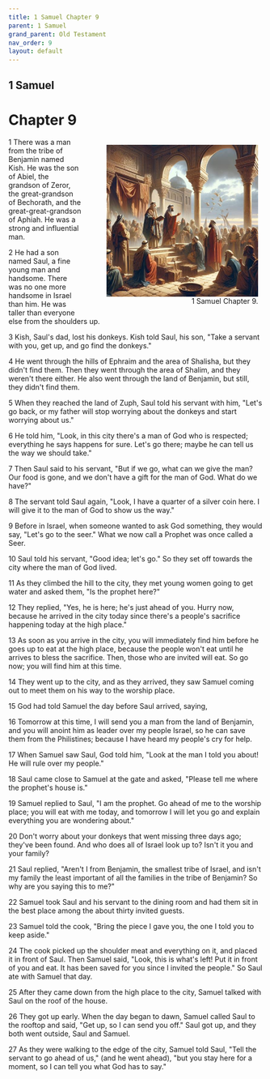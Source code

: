```yaml
---
title: 1 Samuel Chapter 9
parent: 1 Samuel
grand_parent: Old Testament
nav_order: 9
layout: default
---
```


## 1 Samuel

# Chapter 9

<figure style="float: right; margin-right: 10px;">
    <img src="/assets/Image/1 Samuel/500/9.jpg" alt="1 Samuel Chapter 9" style="width: 300px; height: 300px; float: right;padding-left: 10px;"/>
    <figcaption style="clear: both;text-align: right;">1 Samuel Chapter 9.</figcaption>
</figure>
1 There was a man from the tribe of Benjamin named Kish. He was the son of Abiel, the grandson of Zeror, the great-grandson of Bechorath, and the great-great-grandson of Aphiah. He was a strong and influential man.

2 He had a son named Saul, a fine young man and handsome. There was no one more handsome in Israel than him. He was taller than everyone else from the shoulders up.

3 Kish, Saul's dad, lost his donkeys. Kish told Saul, his son, "Take a servant with you, get up, and go find the donkeys."

4 He went through the hills of Ephraim and the area of Shalisha, but they didn't find them. Then they went through the area of Shalim, and they weren't there either. He also went through the land of Benjamin, but still, they didn't find them.

5 When they reached the land of Zuph, Saul told his servant with him, "Let's go back, or my father will stop worrying about the donkeys and start worrying about us."

6 He told him, "Look, in this city there's a man of God who is respected; everything he says happens for sure. Let's go there; maybe he can tell us the way we should take."

7 Then Saul said to his servant, "But if we go, what can we give the man? Our food is gone, and we don't have a gift for the man of God. What do we have?"

8 The servant told Saul again, "Look, I have a quarter of a silver coin here. I will give it to the man of God to show us the way."

9 Before in Israel, when someone wanted to ask God something, they would say, "Let's go to the seer." What we now call a Prophet was once called a Seer.

10 Saul told his servant, "Good idea; let's go." So they set off towards the city where the man of God lived.

11 As they climbed the hill to the city, they met young women going to get water and asked them, "Is the prophet here?"

12 They replied, "Yes, he is here; he's just ahead of you. Hurry now, because he arrived in the city today since there's a people's sacrifice happening today at the high place."

13 As soon as you arrive in the city, you will immediately find him before he goes up to eat at the high place, because the people won't eat until he arrives to bless the sacrifice. Then, those who are invited will eat. So go now; you will find him at this time.

14 They went up to the city, and as they arrived, they saw Samuel coming out to meet them on his way to the worship place.

15 God had told Samuel the day before Saul arrived, saying,

16 Tomorrow at this time, I will send you a man from the land of Benjamin, and you will anoint him as leader over my people Israel, so he can save them from the Philistines; because I have heard my people's cry for help.

17 When Samuel saw Saul, God told him, "Look at the man I told you about! He will rule over my people."

18 Saul came close to Samuel at the gate and asked, "Please tell me where the prophet's house is."

19 Samuel replied to Saul, "I am the prophet. Go ahead of me to the worship place; you will eat with me today, and tomorrow I will let you go and explain everything you are wondering about."

20 Don't worry about your donkeys that went missing three days ago; they've been found. And who does all of Israel look up to? Isn't it you and your family?

21 Saul replied, "Aren't I from Benjamin, the smallest tribe of Israel, and isn't my family the least important of all the families in the tribe of Benjamin? So why are you saying this to me?"

22 Samuel took Saul and his servant to the dining room and had them sit in the best place among the about thirty invited guests.

23 Samuel told the cook, "Bring the piece I gave you, the one I told you to keep aside."

24 The cook picked up the shoulder meat and everything on it, and placed it in front of Saul. Then Samuel said, "Look, this is what's left! Put it in front of you and eat. It has been saved for you since I invited the people." So Saul ate with Samuel that day.

25 After they came down from the high place to the city, Samuel talked with Saul on the roof of the house.

26 They got up early. When the day began to dawn, Samuel called Saul to the rooftop and said, "Get up, so I can send you off." Saul got up, and they both went outside, Saul and Samuel.

27 As they were walking to the edge of the city, Samuel told Saul, "Tell the servant to go ahead of us," (and he went ahead), "but you stay here for a moment, so I can tell you what God has to say."



